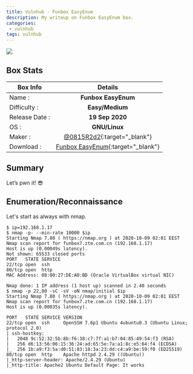 ```yaml
---
title: Vulnhub - Funbox EasyEnum
description: My writeup on Funbox EasyEnum box.
categories:
 - vulnhub
tags: vulnhub
---
```


![](https://i.imgur.com/6ghxvXy.png)

## Box Stats

| Box Info      | Details       | 
| ------------- |:-------------:| 
| Name :        | **Funbox EasyEnum**  | 
| Difficulty :  | **Easy/Medium**      |   
| Release Date :| **19 Sep 2020**      |    
| OS :          | **GNU/Linux**        |   
| Maker :       | [@0815R2d2](https://twitter.com/@0815R2d2){:target="_blank"}      | 
| Download :    | [Funbox EasyEnum](https://www.vulnhub.com/entry/funbox-easyenum,565/){:target="_blank"}      | 

## Summary

Let’s pwn it! :sunglasses:

## Enumeration/Reconnaissance

Let's start as always with nmap.

```
$ ip=192.168.1.17 
$ nmap -p- --min-rate 10000 $ip
Starting Nmap 7.80 ( https://nmap.org ) at 2020-10-09 02:01 EEST
Nmap scan report for funbox7.zte.com.cn (192.168.1.17)
Host is up (0.00049s latency).
Not shown: 65533 closed ports
PORT   STATE SERVICE
22/tcp open  ssh
80/tcp open  http
MAC Address: 08:00:27:DE:A0:BD (Oracle VirtualBox virtual NIC)

Nmap done: 1 IP address (1 host up) scanned in 2.40 seconds
$ nmap -p 22,80 -sC -sV -oN nmap/initial $ip
Starting Nmap 7.80 ( https://nmap.org ) at 2020-10-09 02:01 EEST
Nmap scan report for funbox7.zte.com.cn (192.168.1.17)
Host is up (0.00035s latency).

PORT   STATE SERVICE VERSION
22/tcp open  ssh     OpenSSH 7.6p1 Ubuntu 4ubuntu0.3 (Ubuntu Linux; protocol 2.0)
| ssh-hostkey: 
|   2048 9c:52:32:5b:8b:f6:38:c7:7f:a1:b7:04:85:49:54:f3 (RSA)
|   256 d6:13:56:06:15:36:24:ad:65:5e:7a:a1:8c:e5:64:f4 (ECDSA)
|_  256 1b:a9:f3:5a:d0:51:83:18:3a:23:dd:c4:a9:be:59:f0 (ED25519)
80/tcp open  http    Apache httpd 2.4.29 ((Ubuntu))
|_http-server-header: Apache/2.4.29 (Ubuntu)
|_http-title: Apache2 Ubuntu Default Page: It works
```

